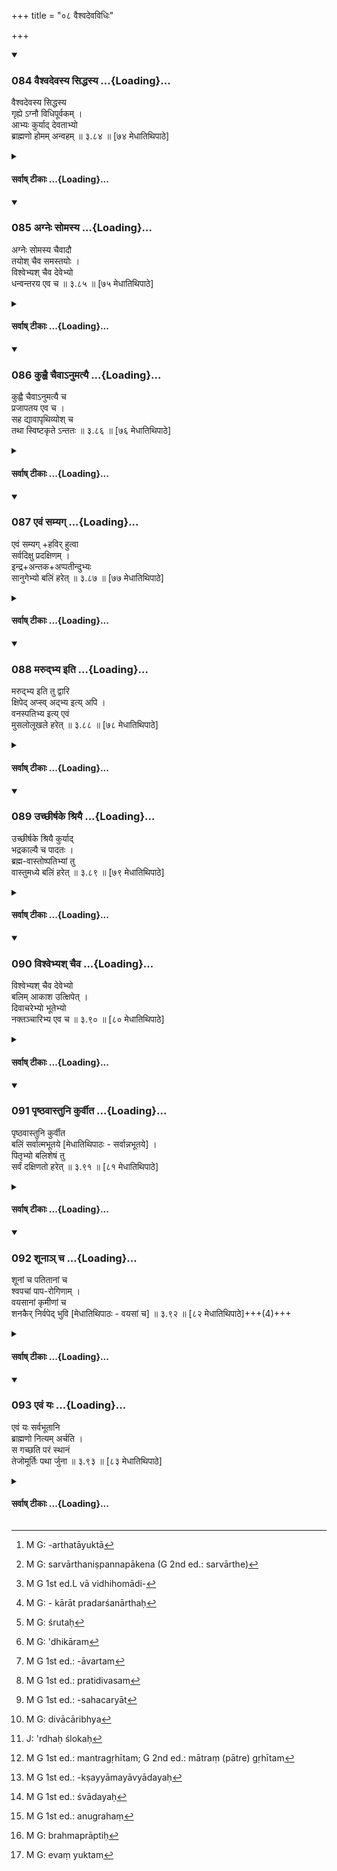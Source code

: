 +++
title = "०८ वैश्वदेवविधिः"

+++
<div class="js_include" includetitle="true" newlevelforh1="3" unfilled url="/kalpAntaram/smRtiH/manuH/vishvAsa-prastutiH/03/084_vaishvadevasya_siddhasya.md">
<details open><summary><h3>084 वैश्वदेवस्य सिद्धस्य ...{Loading}...</h3></summary>

वैश्वदेवस्य सिद्धस्य  
गृह्ये ऽग्नौ विधिपूर्वकम् ।  
आभ्यः कुर्याद् देवताभ्यो  
ब्राह्मणो होमम् अन्वहम्  ॥ ३.८४ ॥ [७४ मेधातिथिपाठे]
</details>
</div>
<div class="js_include collapsed" newlevelforh1="4" title="सर्वाष् टीकाः" unfilled url="/kalpAntaram/smRtiH/manuH/sarvASh_TIkAH/03/084_vaishvadevasya_siddhasya.md">
<details><summary><h4>सर्वाष् टीकाः ...{Loading}...</h4></summary>
<details><summary>गङ्गानथ-मूलानुवादः</summary>

Out of the food cooked in the domestic fire, for the Viśvedevas, the Brāhmaṇa shall every day offer, according to rule, Homa to these deities,’—(84)
</details>
<details><summary>मेधातिथिः</summary>

विश्वेदेवार्थो **वैश्वदेवः** पाक उच्यते । सर्वार्थो विश्वदेवशब्दो ऽपि संप्रदानमत्रोपलक्षणार्थः । तेनातिथ्याद्यर्थताप्य् उक्ता[^१५५] भवति । **सिद्धस्य होमम् आभ्यो** वक्ष्यमाणाभ्यो **देवताभ्यः कुर्यात्** । सिद्धशब्देन "देवतोद्देशेन देवस्य त्वेति मन्त्रवान् निर्वापो न कर्तव्यः" इति दर्शयति, केवलं सर्वार्थे निष्पन्नपाके[^१५६] होमादि कर्तव्यम् इति विध्यर्थः । **गृह्ये** । यथाविधिहोमादिकरणनिर्देशः[^१५७] । **विधिपूर्वकं** समाचारप्राप्तां परिसमूहनपर्युक्षणादिरुपाम् इतिकर्तव्यताम् आह । **ब्राह्मण**शब्दस् त्रैवर्णिकाधिकारप्रदर्शनार्थः[^१५८] । **अन्वहं** नित्यम् इत्य् अर्थः । **देवता**ग्रहणं स्वाहाकारप्राप्त्यर्थम् । षष्ठीनिर्देशाद् अग्नेर् इदम् इति प्रयोगः स्यात् । देवताशब्देन तु स्वाहाकारेण वा देवेभ्यो हविः संप्रदीयत इति । याज्यान्ते पुनर् वषट्कारस्य विधानात्, स्मार्तहोमे त्व् अभावः । स्वाहाकारस् तु सर्वत्र । तस्मिंश् च सति "अग्नये स्वाहा" इति प्रयोगः ॥ ३.७४ ॥


[^१५८]:
     M G: - kārāt pradarśanārthaḥ


[^१५७]:
     M G 1st ed.L vā vidhihomādi-


[^१५६]:
     M G: sarvārthaniṣpannapākena (G 2nd ed.: sarvārthe)


[^१५५]:
     M G: -arthatāyuktā
</details>
<details><summary>गङ्गानथ-भाष्यानुवादः</summary>

‘*Vaiśvadeva*,’ ‘*for the Viśvedevas*’—*i.e*., what is cooked for the
sake of the Viśvedevas. Though the term ‘*viśvedeva*’ literally means
‘all deities,’ yet here it is indicative of only those to whom oblations
are offered. Hence the term may be taken as standing also for what is
cooked for guests and others.

‘*Out of the food cooked, Homa should be offered to these deities*’— to
those going to be mentioned in the next verse. The term ‘*cooked*’
implies that the offering is made out of what has been already cooked
for all recipients, and that there is no special cooking for the deities
only, done with the *mantra ‘Devasya tvā savituḥ, etc*.’

‘*According to rule*’—this means that the Homa is to be offered in
accordance with rules laid down in the *Gṛhyasūtras*; by which all such
details of procedure become included as sweeping the spot, sprinkling
water over it, and so forth.

The term ‘*Brāhmaṇa*’ is for the purpose of indicating the fact of the
three higher castes being entitled to the performance.

‘*Every day*’— daily.

‘*Deities*’ (in the Dative) serves to indicate the necessity of using
the syllable ‘*svāhā*,’ If the genitive bad been used, then the words
need (at the offering) would have been ‘*agneḥ idam*’ (not ‘*agnaye
svāhā*). The use of the term ‘*devatā*’ (‘Deity’), however, makes the
rule mean that ‘all offerings to the gods should be made with’ the
syllable *svāhā*.’ As for the syllable ‘*vaṣaṭ*,’ it is to be pronounced
at the end of the ‘*Yājyā*’ *mantras*, but never at a *Smārta Homa*;
while the syllable ‘*svāhā*’ is to be pronounced at all *Homas*; such
being the case, the formula used should be ‘*agnaye svāhā*.’—(84)
</details>
<details><summary>गङ्गानथ-टिप्पन्यः</summary>

This verse is quoted in *Vīramitrodaya* (Āhnika, p. 402).
</details>
<details><summary>गङ्गानथ-तुल्य-वाक्यानि</summary>

**(verses 3.84-93)  
**

*Āpastamba- Dharmasūtra* (2.3.12).—‘For the householder, the oblations
of food and the Bali-offerings are conducive to Heaven and to
prosperity.’

*Viṣṇu Smṛti* (67.4).—‘Then with the remnant of the food, he shall make
the Bali-offerings; over the east, to Agni..... on the pillar to Śrī, to
Hiraṇyakeśī and to the Trees; at the door-way, to Dharma and Adharma and
to Death; to Varuṇa, near the water-pot; to Viṣṇu, on the mortar; to the
Maruts, on the stone-slab; at the adjoining room, to King Vaiśravaṇa and
to the elementals; over the eastern half, to Indra and to Indrapuruṣas;
over the southern half, to Yama and to Yamapuruṣas; over the western
half, to Varuṇa and to Varuṇapuruṣas; over the northern half, to Soma
and to Somapuruṣas; over the centre, to Brahman and to Brahmapuruṣas;
upwards, to Ākāśa; over the altar, to the diurnal elementals; and in the
evening, to the nocturnal elementals. For crows, dogs and Caṇḍālas, the
food shall he offered on the ground.’

*Āśvalāyana-Gṛhyasūtra* (1.2.1, 2).—‘Morning and evening, he shall offer
oblations of cooked food; to the deities of the Agnihotra, to Soma, to
Vanaspati, to Agni-Soma, to Indra-Agni, to Dyauḥ-Pṛthivī, to
Dhanvantari, to Indra, to Viśvedevas, and to Brahman.’

*Pāraskara* (2.9.1.12).—‘Out of the food dedicated to the Viśvedevas, he
shall offer oblations with *svāhā* to Brahman, to Prajāpati, to the
Gṛhyās, to Kaśyapa, to Anumati, to Bhūtagṛhas, to Parjanya, to Apas, to
Pṛthivī to Dhātṛ, to Vidhātṛ; to Vāyu and to the Quarters, towards each
quarter; three oblations in the centre to Brahman, to Antarikṣa and to
Sūrya; to the north of these, to all-gods and all-elementals; to Uṣas
and to the Lord of the elementals; on the South, to the Pitṛs; and at
the end he should offer to the Brāhmaṇas; and it should he distributed
in the right proportion, among beggars and guests.’

*Gautama* (5.11-16).—‘Homa-oblations should he offered into the fire, to
Agni, to Dhanvantari, to Viśvedevas, to Prajāpati and to Sviṣṭakṛt; to
the presiding deity of each of the quarters, towards each quarter; on
the doorway, to the Maruts; entering the room, to the household deities:
over the centre, to Brahman; on the water-jar, to Apas; in the sky, to
Ākāśa; in the evening, to the night-walkers.’

*Āpastamba-Dharmasūtra* (2.3.17-23; and 2.4.1-8).—‘In the making of the
Bali-offerings, each spot should he swept and washed with water; and on
each one of these spots food should he served;...... at the bedstead
with the Kāma-mantra; at the door-step, with the
Antarikṣa-mantra;......... towards the south, with the Pitṛ-mantra;
towards the north, to Rudra; the last one in the evening towards the
sky.’

*Āpastamba-Dharmasūtra* (2.9.5.6).—‘he shall make all beings—down to
dogs and Caṇḍālas—partakers in the Vaiśvadeva offering; but according to
some, it shall not be offered to the undeserving.’

*Vaśiṣṭha* (11.4).—‘Having offered his share to the learned guest, or to
the religious student, he shall make the offering to the Pitṛs.’

*Āśvalāyana-Gṛhyasūtra* (1.2.3-10).—‘Next the Bali-offerings; to the
gods, to Apas, to the Herbs, to Trees, to the Household, to the
Household Deities, and to the Vāstudevas; to Indra and to Indrapuruṣas,
to Yama and to Yamapuruṣas, to Varuṇa and to Varuṇapuruṣas, to Soma and
to Somapuruṣas,—these towards each of the quarters; in the centre, to
Brahman and to Brahmapuruṣas; to the Viśvedevas; during the day, to all
the day-walkers; and in the evening, to the night-walkers and towards
the north, to the Rakṣas.’

*Gobhila* (1.4.8-12).—‘The first offering that he makes is the offering
to Pṛthivī; the second is the offering to Vāyu, the third is the
offering to the Viśvedevas, and the fourth is the offering to Prajāpati.
Then follow the other Bali-offerings; the first to the water-deity, made
on the water-jar, the centre and the door-way; the second to Herbs and
Trees; and the third to Ākāśa. Then comes another offering: over the
bedstead, either to Kāma or to Manyu; then to the Rakṣojanas. The
remnant of all these offerings is deposited towards the South, and it
goes to the Pitṛs.’

*Yajñavalkya* (1.103).—‘Out of the food left after the offerings to
gods, ho shall make the offering to elementals; and he shall deposit
food on the ground, for dogs, Caṇḍālas and crows.’

*Kurma-purāṇa* (Parāśaramādhava, p. 312).—‘For dogs, Caṇḍālas and
outcasts, as also for birds, one shall offer food outside, on the
ground.’
</details>
<details><summary>Bühler</summary>

084	A Brahmana shall offer according to the rule (of his Grihya-sutra a portion) of the cooked food destined for the Vaisvadeva in the sacred domestic fire to the following deities:
</details>
</details>
</div>
<div class="js_include" includetitle="true" newlevelforh1="3" unfilled url="/kalpAntaram/smRtiH/manuH/vishvAsa-prastutiH/03/085_agneH_somasya.md">
<details open><summary><h3>085 अग्नेः सोमस्य ...{Loading}...</h3></summary>

अग्नेः सोमस्य चैवादौ  
तयोश् चैव समस्तयोः ।  
विश्वेभ्यश् चैव देवेभ्यो  
धन्वन्तरय एव च  ॥ ३.८५ ॥ [७५ मेधातिथिपाठे]
</details>
</div>
<div class="js_include collapsed" newlevelforh1="4" title="सर्वाष् टीकाः" unfilled url="/kalpAntaram/smRtiH/manuH/sarvASh_TIkAH/03/085_agneH_somasya.md">
<details><summary><h4>सर्वाष् टीकाः ...{Loading}...</h4></summary>
<details><summary>गङ्गानथ-मूलानुवादः</summary>

First to Agni and to Soma, then to both these together, then to the Viśve-devas and to Dhanvantari.—(85)
</details>
<details><summary>मेधातिथिः</summary>

**आदाव्** इत्य् अनुवादः । पाठक्रमेणैवाग्नेर् आदौ सिद्धत्वात् ते पृथग् आहुती । **तयोश् च समस्तयोर्** अग्नीषोमाभ्याम् इति, **विश्वेभ्यो देवेभ्य** इति प्रयोगः । एकैवाहुतिर् **धन्वन्तरये** स्वाहा ॥ ३.७५ ॥
</details>
<details><summary>गङ्गानथ-भाष्यानुवादः</summary>

The term ‘*first*’ is a mere reiterative reference; that the offering to
Agni is to be made first of all being already indicated by the order in
which the names are mentioned. These two offerings are to be distinct
(one to each); while the next is to the two together—the formula used
being ‘*agnīsomābhyām svāhā*.’ For the next, the formula is ‘*viśvebhyo
devebhyaḥ, svāhā*.’ Only one offering is to be made with the words,
‘*Dhanvantaraye svāhā*,’—(85)
</details>
<details><summary>गङ्गानथ-टिप्पन्यः</summary>

This verse is quoted in *Vīramitrodaya* (Āhnika, p. 402), where it is
added that what ‘*Samastayoḥ*’ means is that ‘the offering should be
made with the formula *agnīsomābhyām svāhā*.
</details>
<details><summary>गङ्गानथ-तुल्य-वाक्यानि</summary>

**(verses 3.84-93)  
**

See Comparative notes for [Verse
3.84].
</details>
<details><summary>Bühler</summary>

085	First to Agni, and (next) to Soma, then to both these gods conjointly, further to all the gods (Visve Devah), and (then) to Dhanvantari,
</details>
</details>
</div>
<div class="js_include" includetitle="true" newlevelforh1="3" unfilled url="/kalpAntaram/smRtiH/manuH/vishvAsa-prastutiH/03/086_kuhvai_chaivA-numatyai.md">
<details open><summary><h3>086 कुह्वै चैवाऽनुमत्यै ...{Loading}...</h3></summary>

कुह्वै चैवाऽनुमत्यै च  
प्रजापतय एव च ।  
सह द्यावापृथिव्योश् च  
तथा स्विष्टकृते ऽन्ततः  ॥ ३.८६ ॥ [७६ मेधातिथिपाठे]
</details>
</div>
<div class="js_include collapsed" newlevelforh1="4" title="सर्वाष् टीकाः" unfilled url="/kalpAntaram/smRtiH/manuH/sarvASh_TIkAH/03/086_kuhvai_chaivA-numatyai.md">
<details><summary><h4>सर्वाष् टीकाः ...{Loading}...</h4></summary>
<details><summary>गङ्गानथ-मूलानुवादः</summary>

To Kuhū, to Anumati, and to Prajāpati; then to Dyauḥ—Pṛthivī jointly, and finally to Sviṣṭakṛt,’—(86)
</details>
<details><summary>मेधातिथिः</summary>

**सह द्व्यावापृथिव्योः** द्व्यावापृथिवीभ्यां स्वाहेति । **तथा स्विष्टकृते ऽन्ततः** । **स्विष्टकृद्** इति गुणपदम् । अग्निश् च गुणीभूतः स्वतः । स्मृत्यन्तरे "अग्नये स्विष्टकृते" इति वचनात्, श्रुतौ[^१५९] सर्वहोमेष्व् एव चाम्नानात् । **अन्तत** इति पाठात् सिद्धे वचनं स्मृत्यन्तरे ऽधिकानाम्[^१६०] आहुतीनाम् आम्नानात् सति समुच्चये प्राक् स्विष्टकृत आवापः कर्तव्य इति दर्शयितुम् ।


[^१६०]:
     M G: 'dhikāram


[^१५९]:
     M G: śrutaḥ

- <u>ननु</u> चैकत्वाद् धोमस्य देवताविकल्पो युक्तः । 

- <u>कुतः</u> पुनर् एकत्वं होमस्य । इयम् एव होमानाम् उत्पत्तिः "अग्नेः सोमस्य च" (म्ध् ३.७५) इत्यादि । तत्र चोत्पत्ताव् एव देवताविशेषेणावरुद्धत्वाद् भिन्ना एव होमाः प्रतीयन्ते ॥ ३.७६ ॥
</details>
<details><summary>गङ्गानथ-भाष्यानुवादः</summary>

‘*To Dyauḥ-Pṛthivī jointly*’—with the formula ‘*dyāvā-pṛthivībhyām
svāhā*.’

‘*Finally to Sviṣṭakṛt*’—‘*Sviṣṭakṛt*’ (accomplisher of what is
extremely desirable) is an adjective, the deity qualified by it being
Agni. That this is so is indicated by the assertion in another *Smṛti*
to the effect that ‘this offering is to be made *to Agni-Sviṣṭakṛt*.’
This offering to *Agni-Sviṣṭakṛt* has been prescribed in the Veda as to
be made in the case of all *Homas*.

‘*Finally*’— though this is already implied by the order in which the
names have been mentioned, yet it has been reiterated (by means of the
term ‘finally’) for the purpose of indicating that when, according to
another *Smṛti*, a large number of oblations are offered conjointly
under this head, that to ‘*Agni-Sviṣṭakṛt*’ should come first.

“All these oblations forming a single act of *Homa*, the several deities
mentioned should be treated as optional alternatives.”

But whence does- it follow that there is a single Homa? Verse 85, which
speaks of oblations ‘to Agni and to Soma, etc.,’ is the originative
Injunction of the Homas; and hence the *Homa* -offerings being severally
qualified by the mention of several special deities, the Homas are
clearly recognised as distinct.—(86)
</details>
<details><summary>गङ्गानथ-टिप्पन्यः</summary>

This verse is quoted in *Vīramitrodaya* (Āhnika, p. 402), where it is
explained that the offering to ‘*Dyāuḥ-pṛthivī jointly*’ should be made
with the formula —*Dyāvāpṛthivībhyām svāhā*’.
</details>
<details><summary>गङ्गानथ-तुल्य-वाक्यानि</summary>

**(verses 3.84-93)  
**

See Comparative notes for [Verse
3.84].
</details>
<details><summary>Bühler</summary>

086	Further to Kuhu (the goddess of the new-moon day), to Anumati (the goddess of the full-moon day), to Pragapati (the lord of creatures), to heaven and earth conjointly, and finally to Agni Svishtakrit (the fire which performs the sacrifice well).
</details>
</details>
</div>
<div class="js_include" includetitle="true" newlevelforh1="3" unfilled url="/kalpAntaram/smRtiH/manuH/vishvAsa-prastutiH/03/087_evaM_samyag.md">
<details open><summary><h3>087 एवं सम्यग् ...{Loading}...</h3></summary>

एवं सम्यग् +हविर् हुत्वा  
सर्वदिक्षु प्रदक्षिणम् ।  
इन्द्र+अन्तक+अप्पतीन्दुभ्यः  
सानुगेभ्यो बलिं हरेत्  ॥ ३.८७ ॥ [७७ मेधातिथिपाठे]
</details>
</div>
<div class="js_include collapsed" newlevelforh1="4" title="सर्वाष् टीकाः" unfilled url="/kalpAntaram/smRtiH/manuH/sarvASh_TIkAH/03/087_evaM_samyag.md">
<details><summary><h4>सर्वाष् टीकाः ...{Loading}...</h4></summary>
<details><summary>गङ्गानथ-मूलानुवादः</summary>

Having thus duly offered the oblation into fire, he should place Bali-offerings in all directions, proceeding towards his right to Indra, Antaka, Ap-pati and Indu, along with their followers.—(87)
</details>
<details><summary>मेधातिथिः</summary>

**सम्यग्** अनन्यचित्ततया देवताध्यानपरः । एवम् एताभ्यो देवताभ्यो ऽग्नौ हुत्वा ततः **सर्वासु दिक्षु** यथासंख्यं **प्रदक्षिणं** । पर्थमं प्राच्यां ततो दक्षिणस्यां इत्य् एष प्रदक्षिणावर्तः[^१६१] । इन्द्रः अन्तिकः अप्पतिः इन्दुः प्रतिदिशम्[^१६२] । 


[^१६२]:
     M G 1st ed.: pratidivasam


[^१६१]:
     M G 1st ed.: -āvartam

- <u>अपरश्</u> चाह- अहविर्भाग् इन्दुर् इति । यदि नैतेन शब्देन बलिहरणं स्यात् कथम् इन्दोर् हविर्भाक्त्वम् । बलिहरणं च होम एवेति व्याख्यातम् । 

- वृत्तभङ्गभयाच् चात्र न शब्दस्य रूपविवक्षेति स्मृत्यन्तरोपात्तैर् एव शब्दैर् उद्देशः कर्तव्यः । 

- **सनुगेभ्यः** । अनुगा अनुचरास् तत्पुरुषाः। तथा चेन्द्रपुरुषेभ्य इत्यादि प्रयोगः ॥ ३.७७ ॥
</details>
<details><summary>गङ्गानथ-भाष्यानुवादः</summary>

‘*Duly*’—*i.e*., with the mind bent upon the deity, and not wandering
over anything else.

Having offered in the Fire the oblation to these deities—he should place
‘*in all directions*, *proceeding*,’ in due order, ‘*towards his
right*;’ at first in the East, then in the South, and so forth, this
being the ‘movement towards one’s right;’

‘*To* *Indra, Antaka, Ap-pati and Indu*’—in each direction.

Another writer remarks that ‘Indu’ has no share in the oblation (the
offering being made to *Soma*). If this name is not to be used in making
the offering, how could ‘Indu’ be spoken of (as he is in this verse) as
a partaker of the oblation? And it has been explained that the ‘placing
of the *bali*’ is nothing other than *Homa*.

As a matter of fact, no stress is meant to be laid upon the special form
of the names used; as they have been used only in view of the exigencies
of metre; so that, in actual usage, the names to be used should be those
mentioned in other *Smṛtis*.

‘*Along with their followers*’—‘followers’ stands for servants,
attendants; the formula used in such cases being ‘*Indrapuruṣebhyaḥ
svāhā*,’ and so forth.—(87)
</details>
<details><summary>गङ्गानथ-टिप्पन्यः</summary>

This verse is quoted in *Vīramitrodaya* (Āhnika, p. 402), where it is
added that ‘*evam*’ means ‘in the manner of the sacrifice to Gods’.
</details>
<details><summary>गङ्गानथ-तुल्य-वाक्यानि</summary>

**(verses 3.84-93)  
**

See Comparative notes for [Verse
3.84].
</details>
<details><summary>Bühler</summary>

087	After having thus duly offered the sacrificial food, let him throw Bali offerings in all directions of the compass, proceeding (from the east) to the south, to Indra, Yama, Varuna, and Soma, as well as to the servants (of these deities).
</details>
</details>
</div>
<div class="js_include" includetitle="true" newlevelforh1="3" unfilled url="/kalpAntaram/smRtiH/manuH/vishvAsa-prastutiH/03/088_marudbhya_iti.md">
<details open><summary><h3>088 मरुद्भ्य इति ...{Loading}...</h3></summary>

मरुद्भ्य इति तु द्वारि  
क्षिपेद् अप्स्व् अद्भ्य इत्य् अपि ।  
वनस्पतिभ्य इत्य् एवं  
मुसलोलूखले हरेत्  ॥ ३.८८ ॥ [७८ मेधातिथिपाठे]
</details>
</div>
<div class="js_include collapsed" newlevelforh1="4" title="सर्वाष् टीकाः" unfilled url="/kalpAntaram/smRtiH/manuH/sarvASh_TIkAH/03/088_marudbhya_iti.md">
<details><summary><h4>सर्वाष् टीकाः ...{Loading}...</h4></summary>
<details><summary>गङ्गानथ-मूलानुवादः</summary>

Saying “this to the Maruts,” he should make an offering at the door; also one in water, saying, “this to the Apas;” and he should hake an offering on the pestle and mortar, saying, “this to the Vanaspatis.”—(88)
</details>
<details><summary>मेधातिथिः</summary>

अत्रेतिकरणः रूपविवक्षार्थः । **अप्स्व्** इत्य् अधिकरणम् । **अद्भ्य** इति देवतानिर्देशः । **वनस्पतिभ्य इति मुसलोलूखले** । द्वन्द्वैकवद्भावे न विकल्पितम् आधारद्वयम् । निर्देशगुणवृत्त्या प्रधानभूताया आहुतेर् आवृत्तिर् युक्ता । न च मुसलोलूखलस्यैकीकृतस्याहुतिसंबन्धः शक्यः कर्तुम्, पृथक्त्वस्य तत्राप्य् उपलम्भात् । न हि क्षीरोदकवत् अनयोर् व्यामिश्रणसंभवः । तत्र यद्य् उलूखले क्रियते नेतरत्र होमः कृतः, अथोलूखले न मुसले । न च भागश आहुतिः संभवति नियतपरिमाणत्वात् । द्वन्द्वनिर्देशो ऽत्र संयुक्तयोर् अन्यतरत्र होमो युक्तः ॥ ३.७८ ॥
</details>
<details><summary>गङ्गानथ-भाष्यानुवादः</summary>

The particle ‘*iti*’ is meant to lay stress upon the exact form of the
words to be used.

‘*In water*’—this specifies the receptacle of the offering; and ‘*to
Apas*’ indicates the deity to whom the offering is to be made.

‘*Saying “this to Vanaspatis,” on the pestle and mortar*; the singular
number in the Copulative Compound ‘*musalolūkhale*’ would indicate that
the two things are not two optional alternative receptacles; and, since
two receptacles are mentioned, the right. course would appear to be that
there should be a repetition of the oblation, which is the principal
factor; specially, as it is not possible for the pestle and the mortar
to be unified and then serve as a receptacle for the offering; as the
two will ever remain distinct; they can never be mixed up like milk and
water; so that if the oblation is poured on the mortar, it is not poured
on the pestle; and if it is poured on the pestle, it is not poured on
the mortar; nor is it possible for the oblation to be poured in parts
(over the two receptacles); as the exact quantity of the oblation has
been fixed by law. With all this, in view of the copulative compound, it
appears best that the oblation should be poured on one of the two things
mentioned (*i.e*., either on the pestle or on the mortar).—(88)
</details>
<details><summary>गङ्गानथ-टिप्पन्यः</summary>

This verse is quoted without comment in *Vīramitrodaya* (Āhnika, p.
402).
</details>
<details><summary>गङ्गानथ-तुल्य-वाक्यानि</summary>

**(verses 3.84-93)  
**

See Comparative notes for [Verse
3.84].
</details>
<details><summary>Bühler</summary>

088	Saying, '(Adoration) to the Maruts,' he shall scatter (some food) near the door, and (some) in water, saying, '(Adoration to the waters;' he shall throw (some) on the pestle and the mortar, speaking thus, '(Adoration) to the trees.'
</details>
</details>
</div>
<div class="js_include" includetitle="true" newlevelforh1="3" unfilled url="/kalpAntaram/smRtiH/manuH/vishvAsa-prastutiH/03/089_uchChIrShake_shriyai.md">
<details open><summary><h3>089 उच्छीर्षके श्रियै ...{Loading}...</h3></summary>

उच्छीर्षके श्रियै कुर्याद्  
भद्रकाल्यै च पादतः ।  
ब्रह्म-वास्तोष्पतिभ्यां तु  
वास्तुमध्ये बलिं हरेत्  ॥ ३.८९ ॥ [७९ मेधातिथिपाठे]
</details>
</div>
<div class="js_include collapsed" newlevelforh1="4" title="सर्वाष् टीकाः" unfilled url="/kalpAntaram/smRtiH/manuH/sarvASh_TIkAH/03/089_uchChIrShake_shriyai.md">
<details><summary><h4>सर्वाष् टीकाः ...{Loading}...</h4></summary>
<details><summary>गङ्गानथ-मूलानुवादः</summary>

He should hake an offering to Śrī on the “head” and to Bhadrakālī on the “feet;” for Brahman and Vāstoṣpati, he should place an offering in the centre of the homestead.—(89)
</details>
<details><summary>मेधातिथिः</summary>

**उच्छीर्षकं** प्रसिद्धदेवताशरणं शीर्षस्थानम्, तत्र **श्रियै बलिं कुर्यात्** । **पादतः** अधोभागे गृहस्य **भद्रकाल्यै** । तस्या अपि स्थानं द्वारस्य पूर्वभागे । 

- <u>अन्ये</u> **उच्छीर्षकं** गृहशयनस्य शिरोभागम् आहुः, पादौ चस्याधोभागम् । तेन खट्वादाव् अयं होमः, भूप्रदेशे वा गृहस्थशयनस्थाने । 

- **ब्रह्मवास्तोष्पतिभ्याम्** । सत्य् अपि द्वन्द्वनिर्देश्ē पृथग् एते आहुती, ब्रह्मणे वास्तोष्पतय इति च । यत्र तूभयदेवतात्वम् अग्नीषोमवत् तत्र सहग्रहणं समस्तग्रहणं वा करोति, "तयोश् चैव समस्तयोः" (म्ध् ३.७५), "सह द्यावापृथिव्योश् च" (म्ध् ३.७६) इति अप्रसिद्धसाहचर्यात्[^१६३] । **वास्तु** गृहम्, तन्**मध्ये** ॥ ३.७९ ॥


[^१६३]:
     M G 1st ed.: -sahacaryāt
</details>
<details><summary>गङ्गानथ-भाष्यानुवादः</summary>

‘*Head*’—is the top-most place, known as the dwelling of the gods; on
this he should make the offering to Śrī; and ‘*on the feet*’—*i.e*., on
the lower side of the house—*Ho Bhadrakālī*;’ the place of dwelling of
this goddess being the East of the door.

Others have explained ‘*head*’ to mean that side of the householder’s
bed where his head lies; and the ‘*feet*’ to be the lower side of the
same. According to this explanation, this oblation may be placed either
on the bedstead or on the ground, on the spot where the householder’s
bed lies.

‘*For Brahman and Vāstoṣpati*.’—Even though these deities have been
coupled together in a copulative compound, yet the two oblations are
distinct, one to Brahman and another to Vāstoṣpati. In cases where two
gods together form the ‘deities,’—as in the case of ‘Agni-Soma’—the two
are taken together or conjointly; for example (*a*) ‘to the two
together’ (as mentioned in 85 above), and ‘to Heaven and Earth
conjointly’ (as mentioned in 86 above). The two mentioned here are to be
treated separately, as they are not known to be companions.

‘*Homestead*’ means the *house*; and it is in the centre of the house
that the offering is to be placed.—(89)
</details>
<details><summary>गङ्गानथ-टिप्पन्यः</summary>

‘*Ucchīrṣake*’—‘Head of the bed’ (‘Others’in Medhātithi, Nārāyaṇa and
Nandana);—‘the North-East portion of the house, where the head of the
Vāstupuruṣa lies’ (Govindarāja, Kullūka and Rāghavānanda);—‘the place of
the head, well-known as the *Devatāśaraṇa*’ (the N.-E. corner of the
house is what is meant).

‘*Pādataḥ*’—‘the lower portion of the house’ (Medhātithi);—‘the South
West corner of the house, where the Vāstupuruṣa has his feet’
(Govindarāja, Kullūka and Rāghavānanda).

This verse is quoted in *Vīramitrodaya* (Āhnika, p. 403), which explains
‘*Ucchīrṣahe*’ as ‘the head of the bedstead lying in the house’—and
‘*Pādataḥ*’ as ‘the foot-end of the bedstead in the house’, and adds
that the formula to be used in making the offering should be as put in
the text ‘*Brahmavāstoṣpatibhyām svāhā*.’
</details>
<details><summary>गङ्गानथ-तुल्य-वाक्यानि</summary>

**(verses 3.84-93)  
**

See Comparative notes for [Verse
3.84].
</details>
<details><summary>Bühler</summary>

089	Near the head (of the bed) he shall make an offering to Sri (fortune), and near the foot (of his bed) to Bhadrakali; in the centre of the house let him place a Bali for Brahman and for Vastoshpati (the lord of the dwelling) conjointly.
</details>
</details>
</div>
<div class="js_include" includetitle="true" newlevelforh1="3" unfilled url="/kalpAntaram/smRtiH/manuH/vishvAsa-prastutiH/03/090_vishvebhyash_chaiva.md">
<details open><summary><h3>090 विश्वेभ्यश् चैव ...{Loading}...</h3></summary>

विश्वेभ्यश् चैव देवेभ्यो  
बलिम् आकाश उत्क्षिपेत् ।  
दिवाचरेभ्यो भूतेभ्यो  
नक्तञ्चारिभ्य एव च  ॥ ३.९० ॥ [८० मेधातिथिपाठे]
</details>
</div>
<div class="js_include collapsed" newlevelforh1="4" title="सर्वाष् टीकाः" unfilled url="/kalpAntaram/smRtiH/manuH/sarvASh_TIkAH/03/090_vishvebhyash_chaiva.md">
<details><summary><h4>सर्वाष् टीकाः ...{Loading}...</h4></summary>
<details><summary>गङ्गानथ-मूलानुवादः</summary>

The offering to the Viśvedevas he should throw into the sky; as also to the Elementals roaming in the day and to those roaming at night.—(90)
</details>
<details><summary>मेधातिथिः</summary>

**च**शब्दाद् एकैवेयम् आहुतिः । **विश्वेभ्यो देवेभ्य** इति गृहाकाशे, गृहान् निष्क्रम्य वा । दिवा **दिवाचारिभ्यः**, नक्तं **नक्तंचारिभ्यः** । **भूतेभ्य** इत्य् अनुषज्यते । 

- <u>केचिद्</u> एते आहुती सायंप्रातर् विभागेनाहुर् दिवाचारेभ्य[^१६४] इति  ।


[^१६४]:
     M G: divācāribhya

- <u>तद् अयुक्तम्</u> । सायम् अमन्त्रहोमं वक्ष्यति  । 

- <u>एतेन</u> मन्त्रप्रतिषेधेन शब्दोद्देश्यता मा भून् मानसस् तूद्देशः केन निवार्यते । न च तेन विना होमसिद्धिः । 

- <u>एतद्</u> एव तु वक्तव्यं कृतो ऽयं विभागावगमः ।

- <u>गृह्यकारैर्</u> एवेति चेत्, अस्तु ॥ ३.८० ॥
</details>
<details><summary>गङ्गानथ-भाष्यानुवादः</summary>

The particle ‘*eha*’ indicates that there is only one oblation.

‘*To the Viśvedevas*’ the offering is to be thrown up into the
sky—either within the house, or outside the house.

During the day, the offering should be made to the ‘elementals roaming
in the day,’ and during the night it should be made to those ‘roaming at
night;’—‘elementals’ being construed both ways.

Some people explain that these two offerings pertain respectively to the
morning and evening.

But this is not right, as the evening-oblation is to be offered without
any words, as is going to be mentioned below (verse 121).

“But what is mentioned there may mean simply that the articulate
dedication of the offering is forbidden; but what is there to prevent
the mental (silent) dedication? In fact, without some such dedication
the offering would not be an ‘offering’ at all.”

But what you have got to explain is—from where you have learnt this
distinction. If it is one that has been made by authors of the
(*Gṛhyasūtras* themselves;—then it may be as you say.—(90)
</details>
<details><summary>गङ्गानथ-टिप्पन्यः</summary>

This verse is quoted in *Vīramitrodaya* (Āhnika, p. 403) without any
comment.
</details>
<details><summary>गङ्गानथ-तुल्य-वाक्यानि</summary>

**(verses 3.84-93)  
**

See Comparative notes for [Verse
3.84].
</details>
<details><summary>Bühler</summary>

090	Let him throw up into the air a Bali for all the gods, and (in the day-time one) for the goblins roaming about by day, (and in the evening one) for the goblins that walk at night.
</details>
</details>
</div>
<div class="js_include" includetitle="true" newlevelforh1="3" unfilled url="/kalpAntaram/smRtiH/manuH/vishvAsa-prastutiH/03/091_pRShThavAstuni_kurvIta.md">
<details open><summary><h3>091 पृष्ठवास्तुनि कुर्वीत ...{Loading}...</h3></summary>

पृष्ठवास्तुनि कुर्वीत  
बलिं सर्वात्मभूतये [मेधातिथिपाठः - सर्वान्नभूतये] ।  
पितृभ्यो बलिशेषं तु  
सर्वं दक्षिणतो हरेत्  ॥ ३.९१ ॥ [८१ मेधातिथिपाठे]
</details>
</div>
<div class="js_include collapsed" newlevelforh1="4" title="सर्वाष् टीकाः" unfilled url="/kalpAntaram/smRtiH/manuH/sarvASh_TIkAH/03/091_pRShThavAstuni_kurvIta.md">
<details><summary><h4>सर्वाष् टीकाः ...{Loading}...</h4></summary>
<details><summary>गङ्गानथ-मूलानुवादः</summary>

These offerings one should make in the upper dwelling, for the purpose of acquiring all kinds of food. The entire remnant of the offerings he should offer towards the South, to the pitṛs.—(91)
</details>
<details><summary>मेधातिथिः</summary>

पूर्वयोर् आहुत्योः शेषो ऽयम् । आधारविधानार्थम् आद्यो ऽर्धश्लोकः[^१६६] । आवासकस्योपरि य आवासस् तत् **पृष्ठवास्तु** । एकशालाया अप्य् उपरिभागः । तत्र **बलिं कुर्वीत** दिवाचारिभ्यो नक्तंचारिभ्यश् च । **सर्वान्नभूतये** । तादर्थ्ये चतुर्थी, न संप्रदाने । होमाद्यश्रुतत्वाद् बलिशब्दस्य पूर्वशेषत्वाद् आधारापेक्षत्वाच् च पूर्वयोर् आहुत्योः । न क्वचिद् अपि वैश्वदेवे "सर्वान्नभूतिर्" देवतात्वेन स्मृत्यन्तरे श्रुता । तस्माद् अयम् अस्यार्थः । सर्वेषाम् अन्नानां कॢप्त्यर्थम् एतच् च कर्तव्यम्, एतस्मिन् बलिहरणे कृते सर्वाण्य् अन्नानि भवन्ति । अवयवप्रसिद्ध्या त्व् अर्थावगम उपपद्यमाने समुदायार्थकल्पनम् उक्तम् । देवतापेक्षया वा ऽदृष्टः कश्चिद् अर्थः कल्पयितव्यः । **बलिशेषं** । शेषग्रहणात् पात्रे समुद्धृत्य ततो होमः कर्तव्यः, न तु स्थालीस्थाद् एव बलिदानानि ग्रहीतव्यानि । **दक्षिणतः** दक्षिणस्यां दिशि, तदभिमुख इति यावत् । **सर्वं** यावन् मात्रं गृहीतम्[^१६७] ॥ **३.८**१ ॥


[^१६७]:
     M G 1st ed.: mantragṛhītam; G 2nd ed.: mātraṃ (pātre) gṛhītam


[^१६६]:
     J: 'rdhaḥ ślokaḥ
</details>
<details><summary>गङ्गानथ-भाष्यानुवादः</summary>

What is said here is supplementary to the two offerings spoken of in the
latter half of the foregoing verse; and the first, half of this verse
prescribes the receptacle for those two offerings.

The dwelling on the top of another dwelling is called the ‘*upper
dwelling*.’ In the case of a single-storied house, it means the *roof*.
There one should make the offering to the ‘roamers at night’ and
‘roamers during the day.’

‘*Sarvānnabhūtaye*’—‘*for the purpose* *of* *acquiring all kinds* *of
food*’;—the Dative ending has the sense of ‘for the purpose of,’ ‘with a
view to,’ and not that of ‘recipient;’ for no oblations have been laid
down as to be offered to any such deity as *Sarvānnabhūti*; specially,
as the term ‘offering’ in the present verse is supplementary to the
preceding verse, and the offerings prescribed in the preceding verse
require the mention of a receptacle for them. Even in other *Smṛtis* no
such deity as ‘*Sarvānnabhūti*’ has been mentioned in connection with
the ‘*Vaiśvadeva*’ offerings. Hence, what the word means is that ‘the
act is to be done *for* *the purpose o* *f* *acquiring all kinds of
food*;’ *i.e*., ‘when this offering is made, all kinds of food are
obtained.’ And when the etymological signification of a word is found
compatible with the context, there can be no justification for assuming
a signification for the word as a whole (irrespectively of its
etymology.) So that, if the word (‘*Sarvānnabhūti*’) were to be taken as
signifying a deity, an absolutely unknown denotation will have to be
attributed to it.

‘*The remnant of the offerings*;’—tbe use of the term ‘remnant’ implies
that the offering material has to be collected in a vessel and then
offered, and that the oblations are not to be taken out of what is
contained in the cooking pot.

‘*Towards the South*’—*i.e*., in the southerly direction; *i.e*., the
man should face the south.

‘*Entire*’—*i.e*., all that has been taken out in the vessel.—(91)
</details>
<details><summary>गङ्गानथ-टिप्पन्यः</summary>

‘*Pṛṣṭhavāstuni*’—‘On the upper storey, or on the roof of the house’
(Medhātithi);—‘behind the house’ (Govindarāja and Nārāyaṇa);—‘outside
the house’ (Nandana);—‘behind the offerer’s back’ (Kullūka).

‘*Sarvānnahhūtaye*’—‘The same deity occurs in Śāṅkhāyana, *Gṛhyasūtra*,
2.14, where Professor Oldenberg has *Sarvannabhūti*, while the
Petersburg Dictionary gives *Sarvānubhūti*”—Buhler.

Medhātithi denies that there is any such ‘deity’ and he is averse to
assuming any such unheard of deity, when the literal meaning of the term
is not incompatible with the text,—‘for the acquiring of all kinds of
food.’ Kullūka, however, who reads ‘*Sarvātmabhūtaye*’ takes it as the
name of a deity.

This verse is quoted in *Vīramitrodaya* (Āhnika, p. 403), where the
following explanations are added:—*Pṛṣṭhavāstuni*’ means ‘behind the
house, in the place where the urinal is situated’;—‘*Sarvānubhūti*’ is a
deity of that name;—‘*haret*’ means ‘should offer’.
</details>
<details><summary>गङ्गानथ-तुल्य-वाक्यानि</summary>

**(verses 3.84-93)  
**

See Comparative notes for [Verse
3.84].
</details>
<details><summary>Bühler</summary>

091	In the upper story let him offer a Bali to Sarvatmabhuti; but let him throw what remains (from these offerings) in a southerly direction for the manes.
</details>
</details>
</div>
<div class="js_include" includetitle="true" newlevelforh1="3" unfilled url="/kalpAntaram/smRtiH/manuH/vishvAsa-prastutiH/03/092_shUnA~n_cha.md">
<details open><summary><h3>092 शूनाञ् च ...{Loading}...</h3></summary>

शूनां च पतितानां च  
श्वपचां पाप-रोगिणाम् ।  
वयसानां कृमीणां च  
शनकैर् निर्वपेद् भुवि [मेधातिथिपाठः - वयसां च]  ॥ ३.९२ ॥ [८२ मेधातिथिपाठे]+++(4)+++
</details>
</div>
<div class="js_include collapsed" newlevelforh1="4" title="सर्वाष् टीकाः" unfilled url="/kalpAntaram/smRtiH/manuH/sarvASh_TIkAH/03/092_shUnA~n_cha.md">
<details><summary><h4>सर्वाष् टीकाः ...{Loading}...</h4></summary>
<details><summary>गङ्गानथ-मूलानुवादः</summary>

He should gently place on the ground food for dogs, outcasts, Cāṇḍālas, persons afflicted with filthy diseases, birds and insects.—(92)
</details>
<details><summary>मेधातिथिः</summary>

[^१६८]:
     M G 1st ed.: vāyasānāṃ

अन्नं पात्रे समुद्धृत्य श्वादीनाम् उपकाराय भुवि निःक्षिपेत् । **पापरोगिणः** कुष्ठिक्षय्यादयः[^१६९] । **वयांसि** पक्षिणः । **शनकैर्** भूम्युत्थितरजसा यथा न संसृज्येत । **भू**ग्रहणं न पात्रप्रतिषेधाय, किं तर्हि श्वपचपतितकुष्ठिभ्यो न हस्ते दातव्यम् । उपकारविधानं चेदम् । अत एव षष्ठ्यायं श्लोकः पठ्यते, न चतुर्थ्यन्तेन । पक्षिणां तादृग्देशे विधातव्यं यत्राबिभ्यतः श्वादिभ्यः[^१७०] खादन्ति । **कृमीणाम्** इति तादृशे देशे यत्र तेषां संभवः ॥ ३.८२ ॥


[^१७०]:
     M G 1st ed.: śvādayaḥ


[^१६९]:
     M G 1st ed.: -kṣayyāmayāvyādayaḥ
</details>
<details><summary>गङ्गानथ-भाष्यानुवादः</summary>

Having taken up some food in a vessel, he should place food on the
ground, with a view to benefit the dogs and the rest.

‘*Persons afflicted with filthy diseases*’—Lepers, consumptives, and so
forth.

‘*Vayāṃsi*’—birds.

‘*Gently*’—*i.e*., in such, a way that the food does not become mixed
with the dust raised from the ground.

The ‘*ground*’ has been mentioned, not with a view to preclude the use
of a vessel, but simply to indicate that food for the Cāṇḍāla, the
outcast and the leper should not be given in their hands.

What the present verse prescribes is the *according of help*; that is
why the verse contains the Genitive, not the Dative, ending.

For the birds, food should be placed on a spot where they can eat it
without being scared away by dogs, &ç.

For *insects*, the food should be placed on a spot where they are likely
to be present.—(92)
</details>
<details><summary>गङ्गानथ-टिप्पन्यः</summary>

This verse is quoted in *Parāśaramādhava* (Ācāra, p. 342), which adds
that the object of the verb is ‘*annāni*’ understood;—in *Smṛtitattva*
(p. 424) in support of the view that (a) wherever such offering is laid
down as to be given to ‘*birds*’, it is the *crow* that is meant
(evidently the author adopts the reading *Vāyasānām* for *Vayasām*), and
that (b) in texts laying down such offerings to the ‘unfit’, it is
persons afflicted with ‘filthy diseases’ that are meant;—in
*Madanapārijāta* (p. 316) as laying down the offering of food outside
the house;—in *Vīramitrodaya* (Āhnika, p. 403), where ‘*Śanakaiḥ*’ is
explained as ‘in such a manner as no food may be wasted,’ which adds
that the offering made for the benefit of ‘crows’ and others should be
put in places where they may be of the greatest use to them;—in
*Mitākṣarā* (on 1.103, p. 75);—in *Aparārka*, which adds that the
‘*patita*’ here is meant to include such sects of mendicants as go about
with human skulls in their hands;—and in *Smṛtisāroddhāra* (p. 286) as
laying down the ‘offering to Bhūtas, living creatures’.
</details>
<details><summary>गङ्गानथ-तुल्य-वाक्यानि</summary>

**(verses 3.84-93)  
**

See Comparative notes for [Verse
3.84].
</details>
<details><summary>Bühler</summary>

092	Let him gently place on the ground (some food) for dogs, outcasts, Kandalas (Svapak), those afflicted with diseases that are punishments of former sins, crows, and insects.
</details>
</details>
</div>
<div class="js_include" includetitle="true" newlevelforh1="3" unfilled url="/kalpAntaram/smRtiH/manuH/vishvAsa-prastutiH/03/093_evaM_yaH.md">
<details open><summary><h3>093 एवं यः ...{Loading}...</h3></summary>

एवं यः सर्वभूतानि  
ब्राह्मणो नित्यम् अर्चति ।  
स गच्छति परं स्थानं  
तेजोमूर्तिः पथा र्जुना  ॥ ३.९३ ॥ [८३ मेधातिथिपाठे]
</details>
</div>
<div class="js_include collapsed" newlevelforh1="4" title="सर्वाष् टीकाः" unfilled url="/kalpAntaram/smRtiH/manuH/sarvASh_TIkAH/03/093_evaM_yaH.md">
<details><summary><h4>सर्वाष् टीकाः ...{Loading}...</h4></summary>
<details><summary>गङ्गानथ-मूलानुवादः</summary>

The Brāhmaṇa who thus daily honours all beings, becomes endowed with a body of light, and goes to the highest place, by the straight path.—(93)
</details>
<details><summary>मेधातिथिः</summary>

पूर्वस्योपसंहारः । **सर्व**ग्रहणाद् अन्येषाम् अपि मृगकुक्कुटमार्जारादीनां ग्रामे संभवताम् अन्नेनोपकर्तव्यम् । अर्चतिर् अनुग्रहे[^१७१] न पूजायां, श्वादीनां तदसंभवात् । अवज्ञानप्रतिषेधार्थं चैवम् उपात्तम्, नानुगृह्णातीति पठितम् । **परं स्थानं** धाम ब्रह्म प्राप्नोति[^१७२] । **पथर्जुना** । न संसारयोनीर् बह्वीर् भ्राम्यति ।


[^१७२]:
     M G: brahmaprāptiḥ


[^१७१]:
     M G 1st ed.: anugrahaṃ

- <u>किं पुनर्</u> एतत् फलविधानम् । 

- <u>नेति</u> ब्रूमः । नित्यो ऽयं विधिर् इत्य् उक्तम् । नित्ये च फलश्रवणम् अर्थवादः । न ह्य् अत्र विधिः श्रूयते । गच्छतीति वर्तमानापदेशो ऽयम् । 

- **तेजोमूर्तिः** केवलतेजःशरीरः, न पाञ्चभौतिकं शरीरम् अभिसंबध्यते, बोधस्वभाव एव भवति । निष्कल्मषता वानेन लक्ष्यते । शुद्धप्रकृतिर् भवतीत्य् अर्थः । भूतानुकम्पनं चेदम् । असति शास्त्रातिक्रमे पापसंबन्धस्याभावाच् छुद्धता युक्ता । इतरथा पापस्य मलरूपत्वान् न तेजोमूर्तिः । असति च पापे परं धाम श्रेष्ठम् अदुःखरूपं प्राप्नोतीत्य् एतद् अपि युक्तम्[^१७३] एव ॥ ३.८३ ॥


[^१७३]:
     M G: evaṃ yuktam
</details>
<details><summary>गङ्गानथ-भाष्यानुवादः</summary>

This sums up what has gone before.

The epithet ‘*all*’ indicates that one should help with food the deer,
the cock, the cat and such other animals as grow in the villages.

‘*Honour*’ here denotes *help*, not *worship*; us worship could not
apply to dogs, &c. In fact, what is meant is the forbidding of
ill-treatment; and it in with this view that the author has not used the
term ‘help.’

‘*Highest place*’—*i.e*., he reaches Brahman.

‘*By the straight path*’—*i.e*., he has not to wander through an endless
series of births as different animals.

*Question*—“Is this verse meant to lay down the reward (to be
obtained)?”

We say—*no*. For it has already been explained that the injunction of
the offerings is an obligatory one; and if a reward happen to be
mentioned in connection with an obligatory act, it can only be taken as
a commendatory description. Nor is any injunctive word found in the
verse; the word used is ‘*goes*,’ in the present tense.

‘*With a body of light*’—*i.e*., with a body made up of light only; he
is no longer tramelled with a body made up of the five elemental
substances; *i.e*., he becomes of the nature of pure Consciousness. Or,
the term may be takeu as connoting *freedom from sin*; the meaning being
that he becomes pure of character. The act done is one of helping all
beings; and when the man does not transgress any scriptural injunctions,
he incurs no sin; and hence it is only right that he should be *pure*.
If it were otherwise, then *sin* being an impurity, he could never have
a *body of light*. There being no sin in him, it is only natural that
the man should reach the highest place, which consists in a state free
from all pain and suffering.—(93)
</details>
<details><summary>गङ्गानथ-टिप्पन्यः</summary>

‘*Tejomūrtiḥ*’—‘Endowed with the body of light,’ qualifying the
‘*Brāhmaṇa*’ (Medhātithi);—Kullūka reads ‘*tejomūrti*’ (neuter) and
explains it as ‘resplendent’, qualifying the ‘place’.

This verse is quoted in *Vīramitrodaya* (Āhnika, p. 403), where it is
noted that the use of the word ‘*archati*’, ‘honours’, is meant to imply
that even the making of offerings to crows and others should not be
accompanied by a feeling of disrespect, or contempt.—‘*Patharjunā*’ is
to be construed as ‘*ṛjunā pathā*’.
</details>
<details><summary>गङ्गानथ-तुल्य-वाक्यानि</summary>

**(verses 3.84-93)  
**

See Comparative notes for [Verse
3.84].
</details>
<details><summary>Bühler</summary>

093	That Brahmana who thus daily honours all beings, goes, endowed with a resplendent body, by a straight road to the highest dwelling-place (i.e. Brahman).
</details>
</details>
</div>
